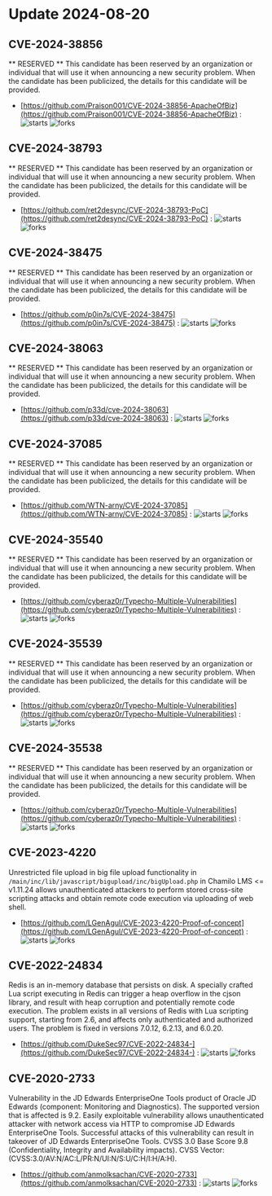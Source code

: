 # Update 2024-08-20
## CVE-2024-38856
 ** RESERVED ** This candidate has been reserved by an organization or individual that will use it when announcing a new security problem. When the candidate has been publicized, the details for this candidate will be provided.

- [https://github.com/Praison001/CVE-2024-38856-ApacheOfBiz](https://github.com/Praison001/CVE-2024-38856-ApacheOfBiz) :  ![starts](https://img.shields.io/github/stars/Praison001/CVE-2024-38856-ApacheOfBiz.svg) ![forks](https://img.shields.io/github/forks/Praison001/CVE-2024-38856-ApacheOfBiz.svg)


## CVE-2024-38793
 ** RESERVED ** This candidate has been reserved by an organization or individual that will use it when announcing a new security problem. When the candidate has been publicized, the details for this candidate will be provided.

- [https://github.com/ret2desync/CVE-2024-38793-PoC](https://github.com/ret2desync/CVE-2024-38793-PoC) :  ![starts](https://img.shields.io/github/stars/ret2desync/CVE-2024-38793-PoC.svg) ![forks](https://img.shields.io/github/forks/ret2desync/CVE-2024-38793-PoC.svg)


## CVE-2024-38475
 ** RESERVED ** This candidate has been reserved by an organization or individual that will use it when announcing a new security problem. When the candidate has been publicized, the details for this candidate will be provided.

- [https://github.com/p0in7s/CVE-2024-38475](https://github.com/p0in7s/CVE-2024-38475) :  ![starts](https://img.shields.io/github/stars/p0in7s/CVE-2024-38475.svg) ![forks](https://img.shields.io/github/forks/p0in7s/CVE-2024-38475.svg)


## CVE-2024-38063
 ** RESERVED ** This candidate has been reserved by an organization or individual that will use it when announcing a new security problem. When the candidate has been publicized, the details for this candidate will be provided.

- [https://github.com/p33d/cve-2024-38063](https://github.com/p33d/cve-2024-38063) :  ![starts](https://img.shields.io/github/stars/p33d/cve-2024-38063.svg) ![forks](https://img.shields.io/github/forks/p33d/cve-2024-38063.svg)


## CVE-2024-37085
 ** RESERVED ** This candidate has been reserved by an organization or individual that will use it when announcing a new security problem. When the candidate has been publicized, the details for this candidate will be provided.

- [https://github.com/WTN-arny/CVE-2024-37085](https://github.com/WTN-arny/CVE-2024-37085) :  ![starts](https://img.shields.io/github/stars/WTN-arny/CVE-2024-37085.svg) ![forks](https://img.shields.io/github/forks/WTN-arny/CVE-2024-37085.svg)


## CVE-2024-35540
 ** RESERVED ** This candidate has been reserved by an organization or individual that will use it when announcing a new security problem. When the candidate has been publicized, the details for this candidate will be provided.

- [https://github.com/cyberaz0r/Typecho-Multiple-Vulnerabilities](https://github.com/cyberaz0r/Typecho-Multiple-Vulnerabilities) :  ![starts](https://img.shields.io/github/stars/cyberaz0r/Typecho-Multiple-Vulnerabilities.svg) ![forks](https://img.shields.io/github/forks/cyberaz0r/Typecho-Multiple-Vulnerabilities.svg)


## CVE-2024-35539
 ** RESERVED ** This candidate has been reserved by an organization or individual that will use it when announcing a new security problem. When the candidate has been publicized, the details for this candidate will be provided.

- [https://github.com/cyberaz0r/Typecho-Multiple-Vulnerabilities](https://github.com/cyberaz0r/Typecho-Multiple-Vulnerabilities) :  ![starts](https://img.shields.io/github/stars/cyberaz0r/Typecho-Multiple-Vulnerabilities.svg) ![forks](https://img.shields.io/github/forks/cyberaz0r/Typecho-Multiple-Vulnerabilities.svg)


## CVE-2024-35538
 ** RESERVED ** This candidate has been reserved by an organization or individual that will use it when announcing a new security problem. When the candidate has been publicized, the details for this candidate will be provided.

- [https://github.com/cyberaz0r/Typecho-Multiple-Vulnerabilities](https://github.com/cyberaz0r/Typecho-Multiple-Vulnerabilities) :  ![starts](https://img.shields.io/github/stars/cyberaz0r/Typecho-Multiple-Vulnerabilities.svg) ![forks](https://img.shields.io/github/forks/cyberaz0r/Typecho-Multiple-Vulnerabilities.svg)


## CVE-2023-4220
 Unrestricted file upload in big file upload functionality in `/main/inc/lib/javascript/bigupload/inc/bigUpload.php` in Chamilo LMS &lt;= v1.11.24 allows unauthenticated attackers to perform stored cross-site scripting attacks and obtain remote code execution via uploading of web shell.

- [https://github.com/LGenAgul/CVE-2023-4220-Proof-of-concept](https://github.com/LGenAgul/CVE-2023-4220-Proof-of-concept) :  ![starts](https://img.shields.io/github/stars/LGenAgul/CVE-2023-4220-Proof-of-concept.svg) ![forks](https://img.shields.io/github/forks/LGenAgul/CVE-2023-4220-Proof-of-concept.svg)


## CVE-2022-24834
 Redis is an in-memory database that persists on disk. A specially crafted Lua script executing in Redis can trigger a heap overflow in the cjson library, and result with heap corruption and potentially remote code execution. The problem exists in all versions of Redis with Lua scripting support, starting from 2.6, and affects only authenticated and authorized users. The problem is fixed in versions 7.0.12, 6.2.13, and 6.0.20.

- [https://github.com/DukeSec97/CVE-2022-24834-](https://github.com/DukeSec97/CVE-2022-24834-) :  ![starts](https://img.shields.io/github/stars/DukeSec97/CVE-2022-24834-.svg) ![forks](https://img.shields.io/github/forks/DukeSec97/CVE-2022-24834-.svg)


## CVE-2020-2733
 Vulnerability in the JD Edwards EnterpriseOne Tools product of Oracle JD Edwards (component: Monitoring and Diagnostics). The supported version that is affected is 9.2. Easily exploitable vulnerability allows unauthenticated attacker with network access via HTTP to compromise JD Edwards EnterpriseOne Tools. Successful attacks of this vulnerability can result in takeover of JD Edwards EnterpriseOne Tools. CVSS 3.0 Base Score 9.8 (Confidentiality, Integrity and Availability impacts). CVSS Vector: (CVSS:3.0/AV:N/AC:L/PR:N/UI:N/S:U/C:H/I:H/A:H).

- [https://github.com/anmolksachan/CVE-2020-2733](https://github.com/anmolksachan/CVE-2020-2733) :  ![starts](https://img.shields.io/github/stars/anmolksachan/CVE-2020-2733.svg) ![forks](https://img.shields.io/github/forks/anmolksachan/CVE-2020-2733.svg)

